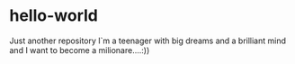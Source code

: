 # hello-world
Just another repository
I`m a teenager with big dreams and a brilliant mind and I want to become a milionare....:))
